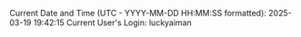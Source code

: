 Current Date and Time (UTC - YYYY-MM-DD HH:MM:SS formatted): 2025-03-19 19:42:15
Current User's Login: luckyaiman
